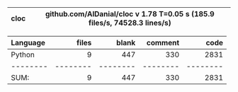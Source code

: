 cloc|github.com/AlDanial/cloc v 1.78  T=0.05 s (185.9 files/s, 74528.3 lines/s)
--- | ---

Language|files|blank|comment|code
:-------|-------:|-------:|-------:|-------:
Python|9|447|330|2831
--------|--------|--------|--------|--------
SUM:|9|447|330|2831
